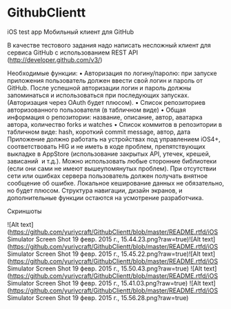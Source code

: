 # GithubClientt
iOS test app
Мобильный клиент для GitHub 

В качестве тестового задания надо написать несложный клиент для сервиса GitHub с использованием REST API (http://developer.github.com/v3/)

Необходимые функции:
	•	Авторизация по логину/паролю: при запуске приложения пользователь должен ввести свой логин и пароль от GitHub. После успешной авторизации логин и пароль должны запоминаться и использоваться при последующих запусках. (Авторизация через OAuth будет плюсом).
	•	Список репозиториев авторизованного пользователя (в табличном виде)
	•	Общая информация о репозитории: название, описание, автор, аватарка автора, количество forks и watches
	•	Список коммитов в репозитории в табличном виде: hash, короткий commit message, автор, дата
Приложение должно работать на устройствах под управлением iOS4+, соответствовать HIG и не иметь в коде проблем, препятствующих выкладке в AppStore (использование закрытых API, утечек, крешей, зависаний  и т.д.). Можно использовать любые сторонние библиотеки (если они сами не имеют вышеупомянутых проблем). При отсутствии сети или ошибках сервера пользователь должен получать внятное сообщение об ошибке. Локальное кеширование данных не обязательно, но будет плюсом. Структура навигации, дизайн экранов, и дополнительные функции остаются на усмотрение разработчика.

Скриншоты

![Alt text](https://github.com/yuriycraft/GithubClientt/blob/master/README.rtfd/iOS Simulator Screen Shot 19 февр. 2015 г., 15.44.23.png?raw=true)![Alt text](https://github.com/yuriycraft/GithubClientt/blob/master/README.rtfd/iOS Simulator Screen Shot 19 февр. 2015 г., 15.45.22.png?raw=true)![Alt text](https://github.com/yuriycraft/GithubClientt/blob/master/README.rtfd/iOS Simulator Screen Shot 19 февр. 2015 г., 15.50.43.png?raw=true)
![Alt text](https://github.com/yuriycraft/GithubClientt/blob/master/README.rtfd/iOS Simulator Screen Shot 19 февр. 2015 г., 15.41.03.png?raw=true)
![Alt text](https://github.com/yuriycraft/GithubClientt/blob/master/README.rtfd/iOS Simulator Screen Shot 19 февр. 2015 г., 15.56.28.png?raw=true)
